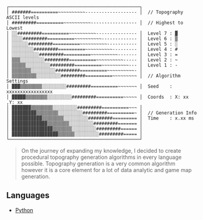 ```ascii
┌────────────────────────────────────────────────┐
│ #######==========~~~~~~~~~~------------------- │  // Topography ASCII levels
│ #########==========~~~~~~~~~~----------------- │  // Highest to Lowest
│ ░░#########==========~~~~~~~~~~--------------- │  Level 7 : ▓
│ ░░░░#########==========~~~~~~~~~~------------- │  Level 6 : ▒
│ ░░░░░░#########==========~~~~~~~~~~----------- │  Level 5 : ░
│ ░░░░░░░░#########==========~~~~~~~~~~--------- │  Level 4 : #
│ ░░░░░░░░░░#########==========~~~~~~~~~~------- │  Level 3 : =
│ ▒▒▒░░░░░░░░░#########==========~~~~~~~~~~----- │  Level 2 : ~
│ ▒▒▒▒▒░░░░░░░░░#########==========~~~~~~~~~~--- │  Level 1 : -
│ ▒▒▒▒▒▒▒░░░░░░░░░#########==========~~~~~~~~~~- │
│ ▒▒▒▒▒▒▒▒▒░░░░░░░░░#########==========~~~~~~~~~ │  // Algorithm Settings
│ ▓▓▓▒▒▒▒▒▒▒▒░░░░░░░░░#########==========~~~~~~~ │  Seed    : xxxxxxxxxxxxxxxxx
│ ▓▓▓▓▓▒▒▒▒▒▒▒▒░░░░░░░░░#########==========~~~~~ │  Coords  : X: xx ,Y: xx
│ ▓▓▓▓▓▓▓▒▒▒▒▒▒▒▒░░░░░░░░░#########==========~~~ │ 
│ ▓▓▓▓▓▓▓▓▓▒▒▒▒▒▒▒▒░░░░░░░░░#########==========~ │  // Generation Info
│ ▓▓▓▓▓▓▓▓▓▓▓▒▒▒▒▒▒▒▒░░░░░░░░░#########========= │  Time    : x.xx ms
│ ▓▓▓▓▓▓▓▓▓▓▓▓▓▒▒▒▒▒▒▒▒░░░░░░░░░#########======= │  
│ ▓▓▓▓▓▓▓▓▓▓▓▓▓▓▓▒▒▒▒▒▒▒░░░░░░░░░#########====== │
│ ▓▓▓▓▓▓▓▓▓▓▓▓▓▓▓▓▓▒▒▒▒▒▒░░░░░░░░░#########===== │
└────────────────────────────────────────────────┘
```

> On the journey of expanding my knowledge, I decided to create procedural topography generation algorithms in every language possible. Topography generation is a very common algorithm however it is a core element for a lot of data analytic and game map generation.



## Languages
- [Python](https://github.com/NotReeceHarris/TopographyAlgorithms/tree/main/src/Python)
